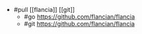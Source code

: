 - #pull [[flancia]] [[git]]
	- #go https://github.com/flancian/flancia
	- #git https://github.com/flancian/flancia